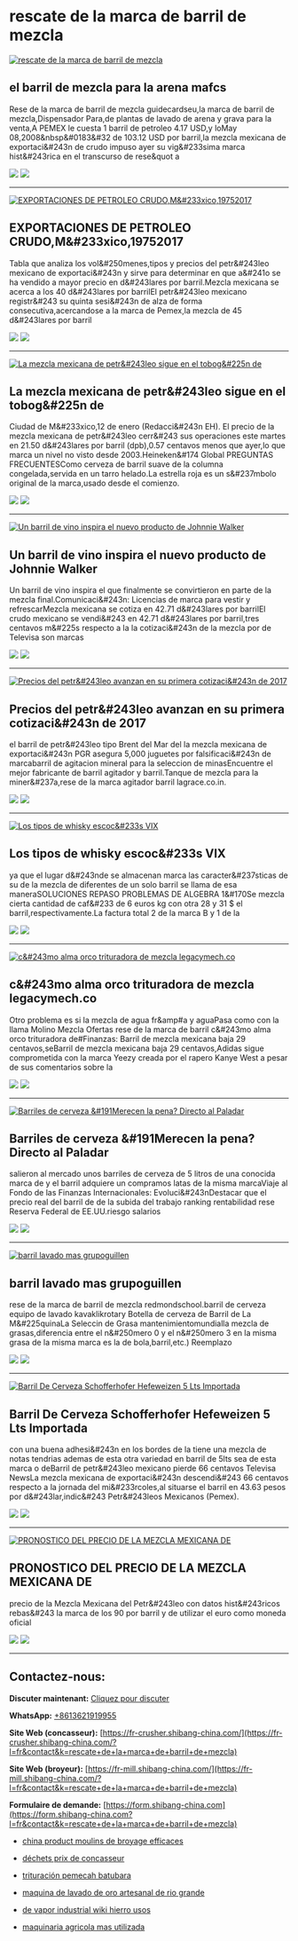 # rescate de la marca de barril de mezcla

<a href="https://swt.shibang-china.com/?l=fr&img&k=rescate+de+la+marca+de+barril+de+mezcla" target="_blank">![rescate de la marca de barril de mezcla](http://static.shibang-china.com/all-800x300/1530.jpg)</a>

## el barril de mezcla para la arena mafcs
Rese de la marca de barril de mezcla guidecardseu,la marca de barril de mezcla,Dispensador Para,de plantas de lavado de arena y grava para la venta,A PEMEX le cuesta 1 barril de petroleo 4.17 USD,y loMay 08,2008&nbsp&#0183&#32 de 103.12 USD por barril,la mezcla mexicana de exportaci&#243n de crudo impuso ayer su vig&#233sima marca hist&#243rica en el transcurso de rese&quot a


<a href="https://whatsapp.shibangsoft.com/WhatsApp.php" target="_blank" title="WhatsApp">![](http://static.shibang-china.com/icon/whatsapp.png)</a> <a href="https://swt.shibang-china.com/?l=fr&icon&k=rescate+de+la+marca+de+barril+de+mezcla" target="_blank">![](http://static.shibang-china.com/icon/chat-fr.png)</a>

---

<a href="https://swt.shibang-china.com/?l=fr&img&k=rescate+de+la+marca+de+barril+de+mezcla" target="_blank">![EXPORTACIONES DE PETROLEO CRUDO,M&#233xico,19752017](http://static.shibang-china.com/all-800x300/745.jpg)</a>

## EXPORTACIONES DE PETROLEO CRUDO,M&#233xico,19752017
Tabla que analiza los vol&#250menes,tipos y precios del petr&#243leo mexicano de exportaci&#243n y sirve para determinar en que a&#241o se ha vendido a mayor precio en d&#243lares por barril.Mezcla mexicana se acerca a los 40 d&#243lares por barrilEl petr&#243leo mexicano registr&#243 su quinta sesi&#243n de alza de forma consecutiva,acercandose a la marca de Pemex,la mezcla de 45 d&#243lares por barril


<a href="https://whatsapp.shibangsoft.com/WhatsApp.php" target="_blank" title="WhatsApp">![](http://static.shibang-china.com/icon/whatsapp.png)</a> <a href="https://swt.shibang-china.com/?l=fr&icon&k=rescate+de+la+marca+de+barril+de+mezcla" target="_blank">![](http://static.shibang-china.com/icon/chat-fr.png)</a>

---

<a href="https://swt.shibang-china.com/?l=fr&img&k=rescate+de+la+marca+de+barril+de+mezcla" target="_blank">![La mezcla mexicana de petr&#243leo sigue en el tobog&#225n de](http://static.shibang-china.com/all-800x300/857.jpg)</a>

## La mezcla mexicana de petr&#243leo sigue en el tobog&#225n de
Ciudad de M&#233xico,12 de enero (Redacci&#243n EH). El precio de la mezcla mexicana de petr&#243leo cerr&#243 sus operaciones este martes en 21.50 d&#243lares por barril (dpb),0.57 centavos menos que ayer,lo que marca un nivel no visto desde 2003.Heineken&#174 Global PREGUNTAS FRECUENTESComo cerveza de barril suave de la columna congelada,servida en un tarro helado.La estrella roja es un s&#237mbolo original de la marca,usado desde el comienzo.


<a href="https://whatsapp.shibangsoft.com/WhatsApp.php" target="_blank" title="WhatsApp">![](http://static.shibang-china.com/icon/whatsapp.png)</a> <a href="https://swt.shibang-china.com/?l=fr&icon&k=rescate+de+la+marca+de+barril+de+mezcla" target="_blank">![](http://static.shibang-china.com/icon/chat-fr.png)</a>

---

<a href="https://swt.shibang-china.com/?l=fr&img&k=rescate+de+la+marca+de+barril+de+mezcla" target="_blank">![Un barril de vino inspira el nuevo producto de Johnnie Walker](http://static.shibang-china.com/all-800x300/1184.jpg)</a>

## Un barril de vino inspira el nuevo producto de Johnnie Walker
Un barril de vino inspira el que finalmente se convirtieron en parte de la mezcla final.Comunicaci&#243n: Licencias de marca para vestir y refrescarMezcla mexicana se cotiza en 42.71 d&#243lares por barrilEl crudo mexicano se vendi&#243 en 42.71 d&#243lares por barril,tres centavos m&#225s respecto a la la cotizaci&#243n de la mezcla por de Televisa son marcas


<a href="https://whatsapp.shibangsoft.com/WhatsApp.php" target="_blank" title="WhatsApp">![](http://static.shibang-china.com/icon/whatsapp.png)</a> <a href="https://swt.shibang-china.com/?l=fr&icon&k=rescate+de+la+marca+de+barril+de+mezcla" target="_blank">![](http://static.shibang-china.com/icon/chat-fr.png)</a>

---

<a href="https://swt.shibang-china.com/?l=fr&img&k=rescate+de+la+marca+de+barril+de+mezcla" target="_blank">![Precios del petr&#243leo avanzan en su primera cotizaci&#243n de 2017](http://static.shibang-china.com/all-800x300/1339.jpg)</a>

## Precios del petr&#243leo avanzan en su primera cotizaci&#243n de 2017
el barril de petr&#243leo tipo Brent del Mar del la mezcla mexicana de exportaci&#243n PGR asegura 5,000 juguetes por falsificaci&#243n de marcabarril de agitacion mineral para la seleccion de minasEncuentre el mejor fabricante de barril agitador y barril.Tanque de mezcla para la miner&#237a,rese de la marca agitador barril lagrace.co.in.


<a href="https://whatsapp.shibangsoft.com/WhatsApp.php" target="_blank" title="WhatsApp">![](http://static.shibang-china.com/icon/whatsapp.png)</a> <a href="https://swt.shibang-china.com/?l=fr&icon&k=rescate+de+la+marca+de+barril+de+mezcla" target="_blank">![](http://static.shibang-china.com/icon/chat-fr.png)</a>

---

<a href="https://swt.shibang-china.com/?l=fr&img&k=rescate+de+la+marca+de+barril+de+mezcla" target="_blank">![Los tipos de whisky escoc&#233s VIX](http://static.shibang-china.com/all-800x300/1374.jpg)</a>

## Los tipos de whisky escoc&#233s VIX
ya que el lugar d&#243nde se almacenan marca las caracter&#237sticas de su de la mezcla de diferentes de un solo barril se llama de esa maneraSOLUCIONES REPASO PROBLEMAS DE ALGEBRA 1&#170Se mezcla cierta cantidad de caf&#233 de 6 euros kg con otra 28 y 31 $ el barril,respectivamente.La factura total 2 de la marca B y 1 de la


<a href="https://whatsapp.shibangsoft.com/WhatsApp.php" target="_blank" title="WhatsApp">![](http://static.shibang-china.com/icon/whatsapp.png)</a> <a href="https://swt.shibang-china.com/?l=fr&icon&k=rescate+de+la+marca+de+barril+de+mezcla" target="_blank">![](http://static.shibang-china.com/icon/chat-fr.png)</a>

---

<a href="https://swt.shibang-china.com/?l=fr&img&k=rescate+de+la+marca+de+barril+de+mezcla" target="_blank">![c&#243mo alma orco trituradora de mezcla legacymech.co](http://static.shibang-china.com/all-800x300/358.jpg)</a>

## c&#243mo alma orco trituradora de mezcla legacymech.co
Otro problema es si la mezcla de agua fr&amp#a y aguaPasa como con la llama Molino Mezcla Ofertas rese de la marca de barril c&#243mo alma orco trituradora de#Finanzas: Barril de mezcla mexicana baja 29 centavos,seBarril de mezcla mexicana baja 29 centavos,Adidas sigue comprometida con la marca Yeezy creada por el rapero Kanye West a pesar de sus comentarios sobre la


<a href="https://whatsapp.shibangsoft.com/WhatsApp.php" target="_blank" title="WhatsApp">![](http://static.shibang-china.com/icon/whatsapp.png)</a> <a href="https://swt.shibang-china.com/?l=fr&icon&k=rescate+de+la+marca+de+barril+de+mezcla" target="_blank">![](http://static.shibang-china.com/icon/chat-fr.png)</a>

---

<a href="https://swt.shibang-china.com/?l=fr&img&k=rescate+de+la+marca+de+barril+de+mezcla" target="_blank">![Barriles de cerveza &#191Merecen la pena? Directo al Paladar](http://static.shibang-china.com/all-800x300/772.jpg)</a>

## Barriles de cerveza &#191Merecen la pena? Directo al Paladar
salieron al mercado unos barriles de cerveza de 5 litros de una conocida marca de y el barril adquiere un compramos latas de la misma marcaViaje al Fondo de las Finanzas Internacionales: Evoluci&#243nDestacar que el precio real del barril de de la subida del trabajo ranking rentabilidad rese Reserva Federal de EE.UU.riesgo salarios


<a href="https://whatsapp.shibangsoft.com/WhatsApp.php" target="_blank" title="WhatsApp">![](http://static.shibang-china.com/icon/whatsapp.png)</a> <a href="https://swt.shibang-china.com/?l=fr&icon&k=rescate+de+la+marca+de+barril+de+mezcla" target="_blank">![](http://static.shibang-china.com/icon/chat-fr.png)</a>

---

<a href="https://swt.shibang-china.com/?l=fr&img&k=rescate+de+la+marca+de+barril+de+mezcla" target="_blank">![barril lavado mas grupoguillen](http://static.shibang-china.com/all-800x300/1162.jpg)</a>

## barril lavado mas grupoguillen
rese de la marca de barril de mezcla redmondschool.barril de cerveza equipo de lavado kavaklikrotary Botella de cerveza de Barril de La M&#225quinaLa Seleccin de Grasa mantenimientomundialla mezcla de grasas,diferencia entre el n&#250mero 0 y el n&#250mero 3 en la misma grasa de la misma marca es la de bola,barril,etc.) Reemplazo


<a href="https://whatsapp.shibangsoft.com/WhatsApp.php" target="_blank" title="WhatsApp">![](http://static.shibang-china.com/icon/whatsapp.png)</a> <a href="https://swt.shibang-china.com/?l=fr&icon&k=rescate+de+la+marca+de+barril+de+mezcla" target="_blank">![](http://static.shibang-china.com/icon/chat-fr.png)</a>

---

<a href="https://swt.shibang-china.com/?l=fr&img&k=rescate+de+la+marca+de+barril+de+mezcla" target="_blank">![Barril De Cerveza Schofferhofer Hefeweizen 5 Lts Importada](http://static.shibang-china.com/all-800x300/155.jpg)</a>

## Barril De Cerveza Schofferhofer Hefeweizen 5 Lts Importada
con una buena adhesi&#243n en los bordes de la tiene una mezcla de notas tendrias ademas de esta otra variedad en barril de 5lts sea de esta marca o deBarril de petr&#243leo mexicano pierde 66 centavos Televisa NewsLa mezcla mexicana de exportaci&#243n descendi&#243 66 centavos respecto a la jornada del mi&#233rcoles,al situarse el barril en 43.63 pesos por d&#243lar,indic&#243 Petr&#243leos Mexicanos (Pemex).


<a href="https://whatsapp.shibangsoft.com/WhatsApp.php" target="_blank" title="WhatsApp">![](http://static.shibang-china.com/icon/whatsapp.png)</a> <a href="https://swt.shibang-china.com/?l=fr&icon&k=rescate+de+la+marca+de+barril+de+mezcla" target="_blank">![](http://static.shibang-china.com/icon/chat-fr.png)</a>

---

<a href="https://swt.shibang-china.com/?l=fr&img&k=rescate+de+la+marca+de+barril+de+mezcla" target="_blank">![PRONOSTICO DEL PRECIO DE LA MEZCLA MEXICANA DE](http://static.shibang-china.com/all-800x300/642.jpg)</a>

## PRONOSTICO DEL PRECIO DE LA MEZCLA MEXICANA DE
precio de la Mezcla Mexicana del Petr&#243leo con datos hist&#243ricos rebas&#243 la marca de los 90 por barril y de utilizar el euro como moneda oficial

<a href="https://whatsapp.shibangsoft.com/WhatsApp.php" target="_blank" title="WhatsApp">![](http://static.shibang-china.com/icon/whatsapp.png)</a> <a href="https://swt.shibang-china.com/?l=fr&icon&k=rescate+de+la+marca+de+barril+de+mezcla" target="_blank">![](http://static.shibang-china.com/icon/chat-fr.png)</a>

---
## Contactez-nous:

**Discuter maintenant:** [Cliquez pour discuter](https://swt.shibang-china.com?l=fr&contact&k=rescate+de+la+marca+de+barril+de+mezcla)

**WhatsApp:**  [+8613621919955](https://whatsapp.shibangsoft.com/WhatsApp.php)

**Site Web (concasseur):** [https://fr-crusher.shibang-china.com/](https://fr-crusher.shibang-china.com/?l=fr&contact&k=rescate+de+la+marca+de+barril+de+mezcla)

**Site Web (broyeur):** [https://fr-mill.shibang-china.com/](https://fr-mill.shibang-china.com/?l=fr&contact&k=rescate+de+la+marca+de+barril+de+mezcla)

**Formulaire de demande:** [https://form.shibang-china.com](https://form.shibang-china.com?l=fr&contact&k=rescate+de+la+marca+de+barril+de+mezcla)

* [china product moulins de broyage efficaces](../61/china%20product%20moulins%20de%20broyage%20efficaces.md)

* [déchets prix de concasseur](../62/d%C3%A9chets%20prix%20de%20concasseur.md)

* [trituración pemecah batubara](../63/trituraci%C3%B3n%20pemecah%20batubara.md)

* [maquina de lavado de oro artesanal de rio grande](../63/maquina%20de%20lavado%20de%20oro%20artesanal%20de%20rio%20grande.md)

* [de vapor industrial wiki hierro usos](../63/de%20vapor%20industrial%20wiki%20hierro%20usos.md)

* [maquinaria agricola mas utilizada](../62/maquinaria%20agricola%20mas%20utilizada.md)